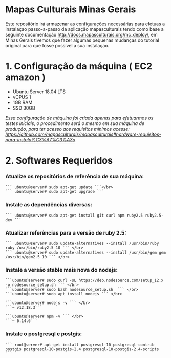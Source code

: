 # Mapas Culturais Minas Gerais

Este repositório irá armazenar as configurações necessárias para efetuas a instalaçao passo-a-passo da aplicação mapasculturais tendo como base a seguinte documentação http://docs.mapasculturais.org/mc_deploy/, em Minas Gerais tivemos que fazer algumas pequenas mudanças do tutorial original para que fosse possível a sua instalaçao.

# 1. Configuração da máquina ( EC2 amazon )

 * Ubuntu Server 18.04 LTS
 * vCPUS 1
 * 1GB RAM
 * SSD 30GB

<i>Essa configuração de máquina foi criada apenas para efetuarmos os testes iniciais, o procedimento será o mesmo em sua máquina de produção, para ter acesso aos requisitos mínimos acesse: https://github.com/mapasculturais/mapasculturais#hardware-requisitos-para-instala%C3%A7%C3%A3o</i>

# 2. Softwares Requeridos

  ### Atualize os repositórios de referência de sua máquina:
  
    ``` ubuntu@server# sudo apt-get update ```</br>
    ``` ubuntu@server# sudo apt-get upgrade ```
  
  ### Instale as dependências diversas:
  
    ``` ubuntu@server# sudo apt-get install git curl npm ruby2.5 ruby2.5-dev ```
  
  ###  Atualizar referências para a versão de ruby 2.5:
  
    ``` ubuntu@server# sudo update-alternatives --install /usr/bin/ruby ruby /usr/bin/ruby2.5 10 ``` </br>
    ``` ubuntu@server# sudo update-alternatives --install /usr/bin/gem gem /usr/bin/gem2.5 10 ``` </br>
  
  ### Instale a versão stable mais nova do nodejs:
  
    ```ubuntu@server# sudo curl -sL https://deb.nodesource.com/setup_12.x -o nodesource_setup.sh ``` </br>
    ```ubuntu@server# sudo bash nodesource_setup.sh  ``` </br>
    ```ubuntu@server# sudo apt install nodejs ``` </br>
  
    ```ubuntu@server# nodejs -v ``` </br>
    ```~ v12.18.3```
  
    ```ubuntu@server# npm -v ``` </br>
    ```~ 6.14.6```
  
  ###  Instale o postgresql e postgis: 
  
    ``` root@server# apt-get install postgresql-10 postgresql-contrib postgis postgresql-10-postgis-2.4 postgresql-10-postgis-2.4-scripts ```
  
  
